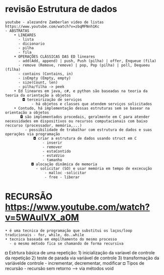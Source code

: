 # revisão Estrutura de dados
    youtube - alezandre Zamberlan video de listas https://www.youtube.com/watch?v=zbqMFNnh1Kc 
    - ABSTRATAS
        • LINEARES
          - lista
          - dicionario
          - pilha
          - fila
        • OPERAÇÕES CLÁSSICAS DAS ED lineares
          - add(Add, append) | push, Push (pilha) | offer, Enqueue (fila)
          - remove (Remove, remove) | pop, Pop (pilha) | poll, Dequeeu (filha)
          - contains (Contains, in)
          - isEmpty (Empty, empty)
          - size(Count, len)
          - pilha/filha -> peek
        • Ed lineares em java, c#, e python são baseadas na teoria da teoria da orientação a objetos
            ◘ terceirização de serviços
                - há objetos e classes que atendem serviços solicitados
        • Contudo, há implementação dessas estruturas sem se basear na orientação a objetos
           ◘ são implementados procedais, geralmente em C para atender necessidades em dispositivos ou recursos computacionais com baixo reccurso (processador, memória,...)
             - possibilidade de trabalhar com estrutura de dados e suas operações via programação
                 ◘ criar a estrutura de dados usando struct em C
                     - inserir
                     - remover
                     - estaContido
                     - estaVzio
                     - tamanho
                ◘ alocação dinâmica de memoria
                  - solicitar (SO) e usar memória em tempo de excecução
                      - malloc -solicitar
                      - free - liberar

  # RECURSÃO  https://www.youtube.com/watch?v=5WAulVX_a0M
    • é uma tecnica de programação que substitui os laços/loop tradicionais - for, while, do..while
    • tecnica baseada em empilhamento do mesmo processo
      - o mesmo método fica se chamando de forma recursiva
  ◘ Estrtura básica de uma repetição:
    1) inicialização da variavel de controle da repetição
    2) teste de parada via variável de controle
    3) transformação da variávelde controle - incrementar, decrementar, modificar
  ◘ Tipos de recursão
    - recursão sem retorno --> via métodos void

